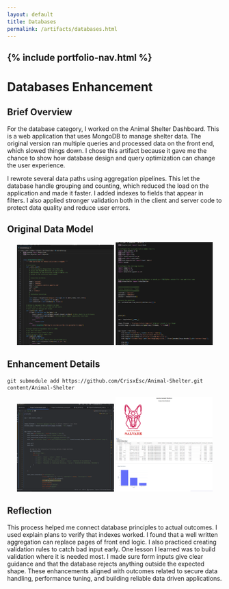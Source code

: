 ```yaml
---
layout: default
title: Databases
permalink: /artifacts/databases.html
---
```


{% include portfolio-nav.html %}
---
# Databases Enhancement

## Brief Overview

For the database category, I worked on the Animal Shelter Dashboard. This is a web application that uses MongoDB to manage shelter data. The original version ran multiple queries and processed data on the front end, which slowed things down. I chose this artifact because it gave me the chance to show how database design and query optimization can change the user experience.

I rewrote several data paths using aggregation pipelines. This let the database handle grouping and counting, which reduced the load on the application and made it faster. I added indexes to fields that appear in filters. I also applied stronger validation both in the client and server code to protect data quality and reduce user errors.

## Original Data Model

<p align="center">
  <img src="https://github.com/CrisxEsc/CrisxEsco.github.io/blob/b21587879cd623d88208b2c4f50e4580ecbd12dc/assets/OG_Animal.png" width="45%">
  <img src="https://github.com/CrisxEsc/CrisxEsco.github.io/blob/b21587879cd623d88208b2c4f50e4580ecbd12dc/assets/OG_Dash.png" width="45%">
</p>

## Enhancement Details
    git submodule add https://github.com/CrisxEsc/Animal-Shelter.git content/Animal-Shelter


<p align="center">
  <img src="https://github.com/CrisxEsc/CrisxEsco.github.io/blob/c170431faea6370e7f68e6c00a9b9216d2ad2598/assets/New_Dash.png" width="45%">
  <img src="https://github.com/CrisxEsc/CrisxEsco.github.io/blob/c294a736c73d756afacf74395e12743d64f62852/assets/AAC.png" width="45%">
</p>



## Reflection
This process helped me connect database principles to actual outcomes. I used explain plans to verify that indexes worked. I found that a well written aggregation can replace pages of front end logic. I also practiced creating validation rules to catch bad input early. One lesson I learned was to build validation where it is needed most. I made sure form inputs give clear guidance and that the database rejects anything outside the expected shape. These enhancements aligned with outcomes related to secure data handling, performance tuning, and building reliable data driven applications.
